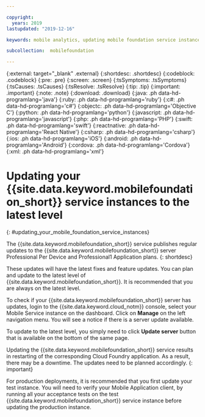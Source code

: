 ```yaml
---

copyright:
  years: 2019
lastupdated: "2019-12-16"

keywords: mobile analytics, updating mobile foundation service instances, updating instances, latest level

subcollection:  mobilefoundation

---
```


{:external: target="_blank" .external}
{:shortdesc: .shortdesc}
{:codeblock: .codeblock}
{:pre: .pre}
{:screen: .screen}
{:tsSymptoms: .tsSymptoms}
{:tsCauses: .tsCauses}
{:tsResolve: .tsResolve}
{:tip: .tip}
{:important: .important}
{:note: .note}
{:download: .download}
{:java: .ph data-hd-programlang='java'}
{:ruby: .ph data-hd-programlang='ruby'}
{:c#: .ph data-hd-programlang='c#'}
{:objectc: .ph data-hd-programlang='Objective C'}
{:python: .ph data-hd-programlang='python'}
{:javascript: .ph data-hd-programlang='javascript'}
{:php: .ph data-hd-programlang='PHP'}
{:swift: .ph data-hd-programlang='swift'}
{:reactnative: .ph data-hd-programlang='React Native'}
{:csharp: .ph data-hd-programlang='csharp'}
{:ios: .ph data-hd-programlang='iOS'}
{:android: .ph data-hd-programlang='Android'}
{:cordova: .ph data-hd-programlang='Cordova'}
{:xml: .ph data-hd-programlang='xml'}

# Updating your {{site.data.keyword.mobilefoundation_short}} service instances to the latest level
{: #updating_your_mobile_foundation_service_instances}

The {{site.data.keyword.mobilefoundation_short}} service publishes regular updates to the {{site.data.keyword.mobilefoundation_short}} server Professional Per Device and Professional1 Application plans.
{: shortdesc}

These updates will have the latest fixes and feature updates. You can plan and update to the latest level of {{site.data.keyword.mobilefoundation_short}}. It is recommended that you are always on the latest level.

To check if your {{site.data.keyword.mobilefoundation_short}} server has updates, login to the {{site.data.keyword.cloud_notm}} console, select your Mobile Service instance on the dashboard. Click on **Manage** on the left navigation menu. You will see a notice if there is a server update available.

To update to the latest level, you simply need to click **Update server** button that is available on the bottom of the same page.

Updating the {{site.data.keyword.mobilefoundation_short}} service results in restarting of the corresponding Cloud Foundry application. As a result, there may be a downtime. The updates need to be planned accordingly.
{: important}

For production deployments, it is recommended that you first update your test instance. You will need to verify your Mobile Application client, by running all your acceptance tests on the test {{site.data.keyword.mobilefoundation_short}} service instance before updating the production instance.

